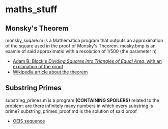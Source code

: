 # maths_stuff

## Monsky's Theorem
monsky_suqare.m is a Mathematica program that outputs an approximation of the square used in the proof of Monsky's Theorem. mosky.bmp is an examle of said approximatio with a resolution of 1/500 (the parameter n)
* [Adam B. Block's *Dividing Squares into Triangles of Equal Area*, with an explanation of the proof](http://www.columbia.edu/~abb2190/Monsky.pdf)
* [Wikipedia article about the theorem](https://en.wikipedia.org/wiki/Monsky's_theorem)

## Substring Primes
substring_primes.m is a program **(CONTAINING SPOILERS)** related to the problem: are there infinitely many numbers in which every substring is prime? substring_primes_proof.md is the solution of said proof
* [OEIS sequence](https://oeis.org/A085823)
